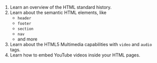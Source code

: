 1. Learn an overview of the HTML standard history.
2. Learn about the semantic HTML elements, like
    * `header`
    * `footer`
    * `section`
    * `nav`
    * and more
3. Learn about the HTML5 Multimedia capabilities with `video` and `audio` tags.
4. Learn how to embed YouTube videos inside your HTML pages.